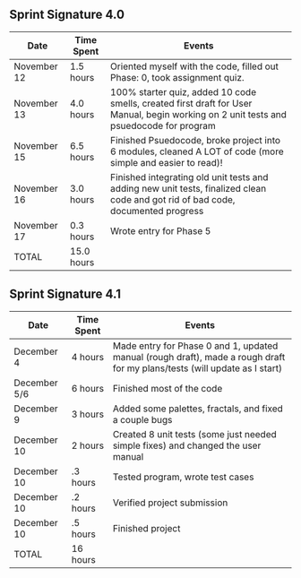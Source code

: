 ## Sprint Signature 4.0

| Date         | Time Spent | Events
|--------------|------------|--------------------
| November 12  | 1.5 hours  | Oriented myself with the code, filled out Phase: 0, took assignment quiz.
| November 13  | 4.0 hours  | 100% starter quiz, added 10 code smells, created first draft for User Manual, begin working on 2 unit tests and psuedocode for program
| November 15  | 6.5 hours  | Finished Psuedocode, broke project into 6 modules, cleaned A LOT of code (more simple and easier to read)!
| November 16  | 3.0 hours  | Finished integrating old unit tests and adding new unit tests, finalized clean code and got rid of bad code, documented progress
| November 17  | 0.3 hours  | Wrote entry for Phase 5
| TOTAL        | 15.0 hours | 


## Sprint Signature 4.1

| Date         | Time Spent | Events
|--------------|------------|--------------------
| December 4   | 4 hours    | Made entry for Phase 0 and 1, updated manual (rough draft), made a rough draft for my plans/tests (will update as I start)
| December 5/6 | 6 hours    | Finished most of the code 
| December 9   | 3 hours    | Added some palettes, fractals, and fixed a couple bugs
| December 10  | 2 hours    | Created 8 unit tests (some just needed simple fixes) and changed the user manual
| December 10  | .3 hours   | Tested program, wrote test cases
| December 10  | .2 hours   | Verified project submission
| December 10  | .5 hours   | Finished project
| TOTAL        | 16 hours   | 
